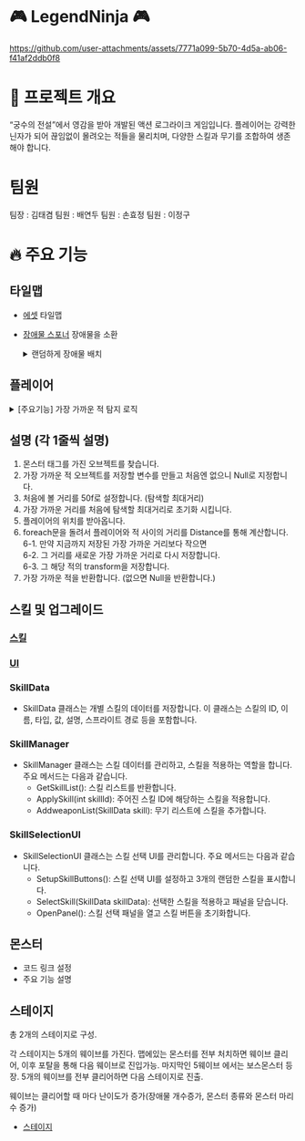 # 🎮 LegendNinja 🎮

https://github.com/user-attachments/assets/7771a099-5b70-4d5a-ab06-f41af2ddb0f8


# 📌 프로젝트 개요
“궁수의 전설”에서 영감을 받아 개발된 액션 로그라이크 게임입니다. 
플레이어는 강력한 닌자가 되어 끊임없이 몰려오는 적들을 물리치며, 다양한 스킬과 무기를 조합하여 생존해야 합니다. 
# 팀원
팀장 : 김태겸
팀원 : 배연두
팀원 : 손효정
팀원 : 이정구

# 🔥 주요 기능
## 타일맵
- [에셋](https://pixel-boy.itch.io/ninja-adventure-asset-pack)
  타일맵

- [장애물 스포너](https://github.com/BeautifulMaple/LegendNinja/blob/main/Assets/Scripts/Map/ObstacleSpawner.cs)
  장애물을 소환
  <details>
  <summary>랜덤하게 장애물 배치</summary>
  public void SpawnObstacles(Vector2 position, int prefabIndex)
    {
        if (obstaclePrefabs.Length == 0) return;

        prefabIndex = Mathf.Clamp(prefabIndex, 0, obstaclePrefabs.Length - 1);
        GameObject obstacle = Instantiate(obstaclePrefabs[prefabIndex], position, Quaternion.identity);
        spawnedObstacles.Add(obstacle); //생성된 장애물을 리스트에 추가
       
    }

    Vector2 GetRandomPosition()
    {
        float x = Random.Range(-mapSize.x / 2, mapSize.x / 2);
        float y = Random.Range(-mapSize.y / 2, mapSize.y / 2);
        return new Vector2(x, y);
    }
  </details>
  


  

## 플레이어 
<details><summary> [주요기능] 가장 가까운 적 탐지 로직</summary>

  ```
  Transform FindCloseMonster()
  {
    GameObject[] monsters = GameObject.FindGameObjectsWithTag("Monster"); 
    Transform ClosestEnemy = null;
    float MaxDistance = 50f; 
    float ClosestDistance = MaxDistance;
    Vector2 PlayerPos = transform.position; 
    foreach (GameObject monster in monsters)
        {
            float Distance = Vector2.Distance(PlayerPos, monster.transform.position); 
            if (Distance < ClosestDistance) 
            {
                ClosestDistance = Distance; 
                ClosestEnemy = monster.transform; 
        }
    }
    return ClosestEnemy; 
  }
  ```
</details>

## 설명 (각 1줄씩 설명)<br>
1. 몬스터 태그를 가진 오브젝트를 찾습니다.<br>
2. 가장 가까운 적 오브젝트를 저장할 변수를 만들고 처음엔 없으니 Null로 지정합니다.<br>
3. 처음에 볼 거리를 50f로 설정합니다. (탐색할 최대거리)<br>
4. 가장 가까운 거리를 처음에 탐색할 최대거리로 초기화 시킵니다.<br>
5. 플레이어의 위치를 받아옵니다.<br>
6. foreach문을 돌려서 플레이어와 적 사이의 거리를 Distance를 통해 계산합니다.<br>
6-1. 만약 지금까지 저장된 가장 가까운 거리보다 작으면<br>
6-2. 그 거리를 새로운 가장 가까운 거리로 다시 저장합니다.<br>
6-3. 그 해당 적의 transform을 저장합니다.<br>
7. 가장 가까운 적을 반환합니다. (없으면 Null을 반환합니다.)<br>

## 스킬 및 업그레이드
### [스킬](https://github.com/BeautifulMaple/LegendNinja/tree/main/Assets/Scripts/Skill)
### [UI](https://github.com/BeautifulMaple/LegendNinja/blob/main/Assets/Scripts/UI/SkillSelectionUI.cs)
### SkillData
  - SkillData 클래스는 개별 스킬의 데이터를 저장합니다. 이 클래스는 스킬의 ID, 이름, 타입, 값, 설명, 스프라이트 경로 등을 포함합니다.
### SkillManager
  - SkillManager 클래스는 스킬 데이터를 관리하고, 스킬을 적용하는 역할을 합니다. 주요 메서드는 다음과 같습니다.
    - GetSkillList(): 스킬 리스트를 반환합니다.
    - ApplySkill(int skillId): 주어진 스킬 ID에 해당하는 스킬을 적용합니다.
    - AddweaponList(SkillData skill): 무기 리스트에 스킬을 추가합니다.
### SkillSelectionUI
  - SkillSelectionUI 클래스는 스킬 선택 UI를 관리합니다. 주요 메서드는 다음과 같습니다.
    - SetupSkillButtons(): 스킬 선택 UI를 설정하고 3개의 랜덤한 스킬을 표시합니다.
    - SelectSkill(SkillData skillData): 선택한 스킬을 적용하고 패널을 닫습니다.
    - OpenPanel(): 스킬 선택 패널을 열고 스킬 버튼을 초기화합니다.
## 몬스터
- 코드 링크 설정
- 주요 기능 설명
## 스테이지
총 2개의 스테이지로 구성.

각 스테이지는 5개의 웨이브를 가진다. 맵에있는 몬스터를 전부 처치하면 웨이브 클리어, 이후 포탈을 통해 다음 웨이브로 진입가능. 마지막인 5웨이브 에서는 보스몬스터 등장. 5개의 웨이브를 전부 클리어하면 다음 스테이지로 진출.

웨이브는 클리어할 때 마다 난이도가 증가(장애물 개수증가, 몬스터 종류와 몬스터 마리수 증가) 

- [스테이지](https://github.com/BeautifulMaple/LegendNinja/blob/main/Assets/Scripts/Map/WaveManager.cs)


  
